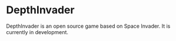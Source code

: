 # DepthInvader
DepthInvader is an open source game based on Space Invader.
It is currently in development.
